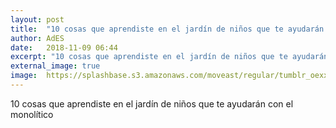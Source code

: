 ```yaml
---
layout: post
title:  "10 cosas que aprendiste en el jardín de niños que te ayudarán con el monolítico"
author: AdES
date:   2018-11-09 06:44
excerpt: "10 cosas que aprendiste en el jardín de niños que te ayudarán con el monolítico"
external_image: true
image:  https://splashbase.s3.amazonaws.com/moveast/regular/tumblr_oexx70j3ev1tomxvuo6_1280.jpg
---
```

10 cosas que aprendiste en el jardín de niños que te ayudarán con el monolítico